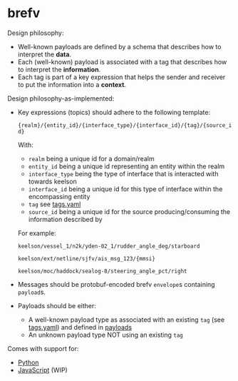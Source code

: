 # brefv

Design philosophy:
* Well-known payloads are defined by a schema that describes how to interpret the **data**.
* Each (well-known) payload is associated with a tag that describes how to interpret the **information**.
* Each tag is part of a key expression that helps the sender and receiver to put the information into a **context**.

Design philosophy-as-implemented:
* Key expressions (topics) should adhere to the following template: 

  `{realm}/{entity_id}/{interface_type}/{interface_id}/{tag}/{source_id}`

  With:
    * `realm` being a unique id for a domain/realm
    * `entity_id` being a unique id representing an entity within the realm
    * `interface_type` being the type of interface that is interacted with towards keelson
    * `interface_id` being a unique id for this type of interface within the encompassing entity
    * `tag` see [tags.yaml](./tags.yaml)
    * `source_id` being a unique id for the source producing/consuming the information described by 

  For example:

  `keelson/vessel_1/n2k/yden-02_1/rudder_angle_deg/starboard`

  `keelson/ext/netline/sjfv/ais_msg_123/{mmsi}`

  `keelson/moc/haddock/sealog-8/steering_angle_pct/right`

* Messages should be protobuf-encoded brefv `envelope`s containing `payload`s.
* Payloads should be either:
    * A well-known payload type as associated with an existing `tag` (see [tags.yaml](./tags.yaml)) and defined in [payloads](./payloads)
    * An unknown payload type NOT using an existing `tag`


Comes with support for:
* [Python](./python/README.md)
* [JavaScript](./js/README.md) (WIP)